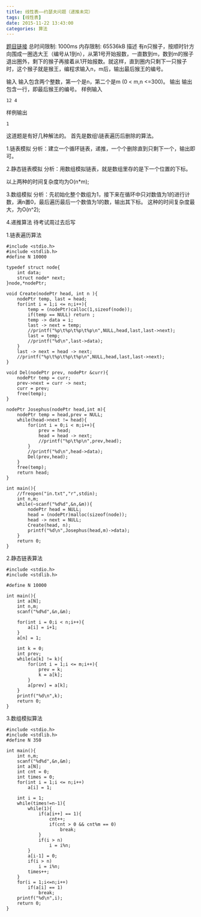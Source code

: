 ```yaml
---
title: 线性表——约瑟夫问题（递推未完）
tags: [线性表]
date: 2015-11-22 13:43:00
categories: 算法
---
```


[题目链接](http://dsalgo.openjudge.cn/201409week2/1/)
总时间限制: 1000ms 内存限制: 65536kB
描述
有n只猴子，按顺时针方向围成一圈选大王（编号从1到n），从第1号开始报数，一直数到m，数到m的猴子退出圈外，剩下的猴子再接着从1开始报数。就这样，直到圈内只剩下一只猴子时，这个猴子就是猴王，编程求输入n，m后，输出最后猴王的编号。

输入
输入包含两个整数，第一个是n，第二个是m (0 < m,n <=300)。
输出
输出包含一行，即最后猴王的编号。
样例输入
```
12 4
```
样例输出
```
1
```

这道题是有好几种解法的。
首先是数组\链表遍历后删除的算法。

1.链表模拟
分析：建立一个循环链表，递推，一个个删除直到只剩下一个，输出即可。

2.静态链表模拟
分析：用数组模拟链表，就是数组里存的是下一个位置的下标。

以上两种的时间复杂度均为O(n*m);

3.数组模拟
分析：先初始化整个数组为1，接下来在循环中只对数值为1的进行计数，满n置0，最后遍历最后一个数值为1的数，输出其下标。
这种的时间复杂度最大，为O(n^2);

4.递推算法
待考试周过去后写

1.链表遍历算法
```
#include <stdio.h>
#include <stdlib.h>
#define N 10000

typedef struct node{
    int data;
    struct node* next;
}node,*nodePtr;

void Create(nodePtr head, int n ){
    nodePtr temp, last = head;
    for(int i = 1;i <= n;i++){
        temp = (nodePtr)calloc(1,sizeof(node));
        if(temp == NULL) return ;
        temp -> data = i;
        last -> next = temp;
        //printf("%p\t%p\t%p\t%p\n",NULL,head,last,last->next);
        last = temp;
        //printf("%d\n",last->data);
    }
    last -> next = head -> next;
    //printf("%p\t%p\t%p\t%p\n",NULL,head,last,last->next);
}

void Del(nodePtr prev, nodePtr &curr){
    nodePtr temp = curr;
    prev->next = curr -> next;
    curr = prev;
    free(temp);
}

nodePtr Josephus(nodePtr head,int m){
    nodePtr temp = head,prev = NULL;
    while(head->next != head){
        for(int i = 0;i < m;i++){
            prev = head;
            head = head -> next;
            //printf("%p\t%p\n",prev,head);
        }
        //printf("%d\n",head->data);
        Del(prev,head);
    }
    free(temp);
    return head;
}

int main(){
    //freopen("in.txt","r",stdin);
    int n,m;
    while(~scanf("%d%d",&n,&m)){
        nodePtr head = NULL;
        head = (nodePtr)malloc(sizeof(node));
        head -> next = NULL;
        Create(head, n);
        printf("%d\n",Josephus(head,m)->data);
    }
    return 0;
}
```

2.静态链表算法
```
#include <stdio.h>
#include <stdlib.h>

#define N 10000

int main(){
    int a[N];
    int n,m;
    scanf("%d%d",&n,&m);

    for(int i = 0;i < n;i++){
        a[i] = i+1;
    }
    a[n] = 1;

    int k = 0;
    int prev;
    while(a[k] != k){
        for(int i = 1;i <= m;i++){
            prev = k;
            k = a[k];
        }
        a[prev] = a[k];
    }
    printf("%d\n",k);
    return 0;
}
```

3.数组模拟算法
```
#include <stdio.h>
#include <stdlib.h>
#define N 350

int main(){
    int n,m;
    scanf("%d%d",&n,&m);
    int a[N];
    int cnt = 0;
    int times = 0;
    for(int i = 1;i <= n;i++)
        a[i] = 1;

    int i = 1;
    while(times!=n-1){
        while(1){
            if(a[i++] == 1){
                cnt++;
                if(cnt > 0 && cnt%m == 0)
                    break;
            }
            if(i > n)
                i = i%n;
        }
        a[i-1] = 0;
        if(i > n)
            i = i%n;
        times++;
    }
    for(i = 1;i<=n;i++)
        if(a[i] == 1)
            break;
    printf("%d\n",i);
    return 0;
}
```